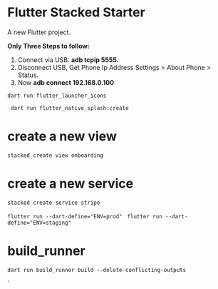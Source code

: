 # Flutter Stacked Starter

A new Flutter project.

**Only Three Steps to follow:**

1. Connect via USB: **adb tcpip 5555.**
2. Disconnect USB, Get Phone Ip Address Settings > About Phone > Status.
3. Now **adb connect 192.168.0.100**

`dart run flutter_launcher_icons`

` dart run flutter_native_splash:create`

# create a new view

`stacked create view onboarding  `

# create a new service

`stacked create service stripe  `

`flutter run --dart-define="ENV=prod" `
`flutter run --dart-define="ENV=staging" `

# build_runner

`dart run build_runner build --delete-conflicting-outputs  `

`
